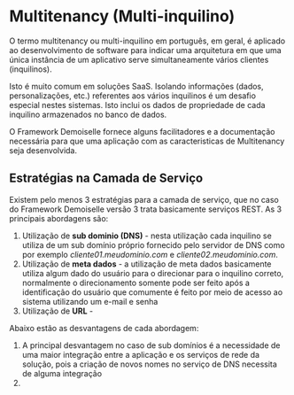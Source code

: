 # Multitenancy (Multi-inquilino)
O termo multitenancy ou multi-inquilino em português, em geral, é aplicado ao desenvolvimento de software para indicar uma arquitetura em que uma única instância de um aplicativo serve simultaneamente vários clientes (inquilinos). 

Isto é muito comum em soluções SaaS. Isolando informações (dados, personalizações, etc.) referentes aos vários inquilinos é um desafio especial nestes sistemas. Isto inclui os dados de propriedade de cada inquilino armazenados no banco de dados.

O Framework Demoiselle fornece alguns facilitadores e a documentação necessária para que uma aplicação com as caracteristicas de Multitenancy seja desenvolvida.

## Estratégias na Camada de Serviço
Existem pelo menos 3 estratégias para a camada de serviço, que no caso do Framework Demoiselle versão 3 trata basicamente serviços REST.
As 3 principais abordagens são:
1. Utilização de **sub dominio (DNS)** - nesta utilização cada inquilino se utiliza de um sub domínio próprio fornecido pelo servidor de DNS como por exemplo *cliente01.meudominio.com* e *cliente02.meudominio.com*. 
2. Utilização de **meta dados** - a utilização de meta dados basicamente utiliza algum dado do usuário para o direcionar para o inquilino correto, normalmente o direcionamento somente pode ser feito após a identificação do usuário que comumente é feito por meio de acesso ao sistema utilizando um e-mail e senha
3. Utilização de **URL** - 

Abaixo estão as desvantagens de cada abordagem:
1. A principal desvantagem no caso de sub domínios é a necessidade de uma maior integração entre a aplicação e os serviços de rede da solução, pois a criação de novos nomes no serviço de DNS necessita de alguma integração
2. 
